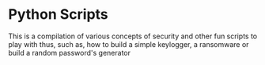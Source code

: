 # Python Scripts
This is a compilation of various concepts of security and other fun scripts to play with thus, such as, how to build a simple keylogger, a ransomware or build a random password's generator